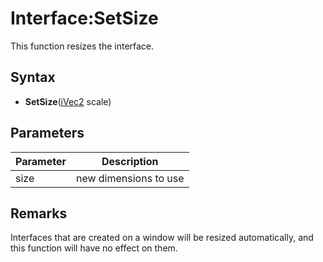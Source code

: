 # Interface:SetSize

This function resizes the interface.

## Syntax

- **SetSize**([iVec2](iVec2) scale)

## Parameters

| Parameter | Description |
|---|---|
| size | new dimensions to use |

## Remarks

Interfaces that are created on a window will be resized automatically, and this function will have no effect on them.

